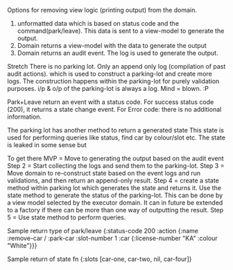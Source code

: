 Options for removing view logic (printing output) from the domain.
 1. unformatted data which is based on status code and the command(park/leave).
    This data is sent to a view-model to generate the output.
 2. Domain returns a view-model with the data to generate the output
 3. Domain returns an audit event. The log is used to generate the output.

 Stretch
 There is no parking lot. Only an append only log (compilation of past audit actions).
 which is used to construct a parking-lot and create more logs.
 The construction happens within the parking-lot for purely validation purposes.
 i/p & o/p of the parking-lot is always a log.
 Mind = blown. :P

 Park+Leave return an event with a status code.
 For success status code (200), it returns a state change event.
 For Error code: there is no additional information.

 The parking lot has another method to return a generated state
 This state is used for performing queries like status, find car by colour/slot etc.
 The state is leaked in some sense but

 To get there
 MVP = Move to generating the output based on the audit event
 Step 2 = Start collecting the logs and send them to the parking-lot.
 Step 3 = Move domain to re-construct state based on the event logs and run validations,
 and then return an append-only result.
 Step 4 = create a state method within parking lot which generates the state and returns it. 
  Use the state method to generate the status of the parking-lot. This can be done by a view model selected by the 
  executor domain. It can in future be extended to a factory if there can be more than one way of 
  outputting the result.
 Step 5 = Use state method to perform queries.

Sample return type of park/leave
{:status-code 200
:action      {:name        :remove-car / :park-car
             :slot-number 1
             :car         {:license-number "KA" :colour "White"}}}

Sample return of state fn
{:slots [car-one, car-two, nil, car-four]}